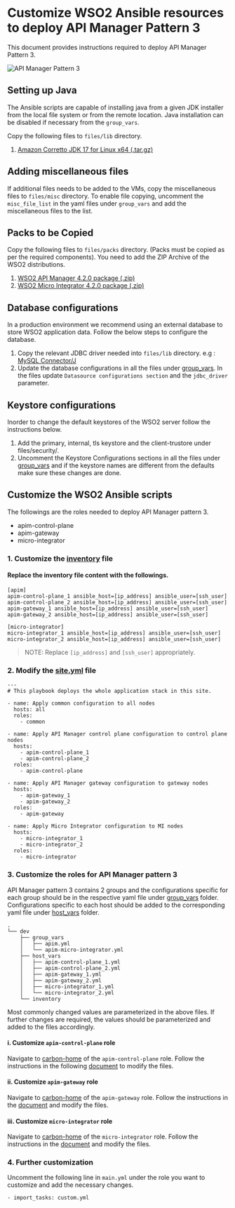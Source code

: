 # Customize WSO2 Ansible resources to deploy API Manager Pattern 3

This document provides instructions required to deploy API Manager Pattern 3.

![API Manager Pattern 3](images/Pattern-3.png "API Manager Pattern 3")

## Setting up Java
The Ansible scripts are capable of installing java from a given JDK installer from the local file system or from the remote location. Java installation can be disabled if necessary from the `group_vars`. 

Copy the following files to `files/lib` directory.

1. [Amazon Corretto JDK 17 for Linux x64 (.tar.gz)](https://docs.aws.amazon.com/corretto/latest/corretto-17-ug/downloads-list.html)

## Adding miscellaneous files
If additional files needs to be added to the VMs, copy the miscellaneous files to `files/misc` directory. To enable file copying,  uncomment the `misc_file_list` in the yaml files under `group_vars` and add the miscellaneous files to the list.

## Packs to be Copied

Copy the following files to `files/packs` directory. (Packs must be copied as per the required components). You need to add the ZIP Archive of the WSO2 distributions.

1. [WSO2 API Manager 4.2.0 package (.zip)](https://wso2.com/api-management/install/)
2. [WSO2 Micro Integrator 4.2.0 package (.zip)](https://wso2.com/micro-integrator)

## Database configurations

In a production environment we recommend using an external database to store WSO2 application data. Follow the below steps to configure the database. 

1. Copy the relevant JDBC driver needed into `files/lib` directory.
e.g : [MySQL Connector/J](https://dev.mysql.com/downloads/connector/j/5.1.html)
2. Update the database configurations in all the files under [group_vars](../dev/group_vars). In the files update `Datasource configurations section` and the `jdbc_driver` parameter.

## Keystore configurations

Inorder to change the default keystores of the WSO2 server follow the instructions below.

1. Add the primary, internal, tls keystore and the client-trustore under files/security/<product-home>.
2. Uncomment the Keystore Configurations sections in all the files under [group_vars](../dev/group_vars) and if the keystore names are different from the defaults make sure these changes are done.

## Customize the WSO2 Ansible scripts

The followings are the roles needed to deploy API Manager pattern 3.

- apim-control-plane
- apim-gateway
- micro-integrator

### 1. Customize the [inventory](../dev/inventory) file

#### Replace the inventory file content with the followings.

```
[apim]
apim-control-plane_1 ansible_host=[ip_address] ansible_user=[ssh_user]
apim-control-plane_2 ansible_host=[ip_address] ansible_user=[ssh_user]
apim-gateway_1 ansible_host=[ip_address] ansible_user=[ssh_user]
apim-gateway_2 ansible_host=[ip_address] ansible_user=[ssh_user]

[micro-integrator]
micro-integrator_1 ansible_host=[ip_address] ansible_user=[ssh_user]
micro-integrator_2 ansible_host=[ip_address] ansible_user=[ssh_user]

```
> NOTE: Replace `[ip_address]` and `[ssh_user]` appropriately.

### 2. Modify the [site.yml](../site.yml) file

```
---
# This playbook deploys the whole application stack in this site.

- name: Apply common configuration to all nodes
  hosts: all
  roles:
    - common

- name: Apply API Manager control plane configuration to control plane nodes
  hosts:
    - apim-control-plane_1
    - apim-control-plane_2
  roles:
    - apim-control-plane

- name: Apply API Manager gateway configuration to gateway nodes
  hosts:
    - apim-gateway_1
    - apim-gateway_2
  roles:
    - apim-gateway
    
- name: Apply Micro Integrator configuration to MI nodes
  hosts:
    - micro-integrator_1
    - micro-integrator_2
  roles:
    - micro-integrator
```

### 3. Customize the roles for API Manager pattern 3
API Manager pattern 3 contains 2 groups and the configurations specific for each group should be in the respective yaml file under [group_vars](../dev/group_vars) folder. Configurations specific to each host should be added to the corresponding yaml file under [host_vars](../dev/host_vars) folder.

```
.
└── dev
    ├── group_vars
    │   ├── apim.yml
    │   └── apim-micro-integrator.yml
    ├── host_vars
    │   ├── apim-control-plane_1.yml
    │   ├── apim-control-plane_2.yml
    │   ├── apim-gateway_1.yml
    │   ├── apim-gateway_2.yml
    │   ├── micro-integrator_1.yml
    │   └── micro-integrator_2.yml
    └── inventory

```
Most commonly changed values are parameterized in the above files. If further changes are required, the values should be parameterized and added to the files accordingly.

#### i. Customize `apim-control-plane` role

Navigate to [carbon-home](../roles/apim-control-plane/templates/carbon-home) of the `apim-control-plane` role. Follow the instructions in the following [document](https://apim.docs.wso2.com/en/latest/install-and-setup/setup/distributed-deployment/deploying-wso2-api-m-in-a-distributed-setup/#configure-the-control-plane-nodes) to modify the files.

#### ii. Customize `apim-gateway` role

Navigate to [carbon-home](../roles/apim-gateway/templates/carbon-home) of the `apim-gateway` role. Follow the instructions in the [document](https://apim.docs.wso2.com/en/latest/install-and-setup/setup/distributed-deployment/deploying-wso2-api-m-in-a-distributed-setup/#configure-the-gateway-nodes) and modify the files.

#### iii. Customize `micro-integrator` role

Navigate to [carbon-home](../roles/micro-integrator/templates/carbon-home) of the `micro-integrator` role. Follow the instructions in the [document](https://apim.docs.wso2.com/en/latest/reference/config-catalog-mi/) and modify the files.

### 4. Further customization

Uncomment the following line in `main.yml` under the role you want to customize and add the necessary changes.
```
- import_tasks: custom.yml
```
